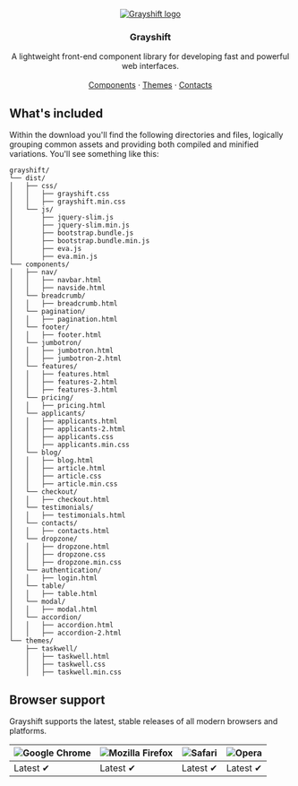 <p align="center">
<a href="https://grayshift.io">
  <img src="https://avatars1.githubusercontent.com/u/56888211?s=200&v=4" alt="Grayshift logo">
</a>
</p>
<h3 align="center">Grayshift</h3>
<p align="center">
A lightweight front-end component library for developing fast and powerful web interfaces.
<br>
<br>
  <a href="https://grayshift.io/components/">Components</a>
   · 
  <a href="https://grayshift.io/themes/">Themes</a>
   · 
  <a href="https://grayshift.io/contacts/">Contacts</a>
</p>
<h2>What's included</h2>
<p>Within the download you'll find the following directories and files, logically grouping common assets and providing both compiled and minified variations. You'll see something like this:</p>
<pre lang="text"><code>grayshift/
└── dist/
│   ├── css/
│   │   ├── grayshift.css
│   │   ├── grayshift.min.css
│   └── js/
│       ├── jquery-slim.js
│       ├── jquery-slim.min.js
│       ├── bootstrap.bundle.js
│       ├── bootstrap.bundle.min.js
│       ├── eva.js
│       ├── eva.min.js
└── components/
│   ├── nav/
│   │   ├── navbar.html
│   │   ├── navside.html
│   └── breadcrumb/
│   │   ├── breadcrumb.html
│   └── pagination/
│   │   ├── pagination.html
│   └── footer/
│   │   ├── footer.html
│   └── jumbotron/
│   │   ├── jumbotron.html
│   │   ├── jumbotron-2.html
│   └── features/
│   │   ├── features.html
│   │   ├── features-2.html
│   │   ├── features-3.html
│   └── pricing/
│   │   ├── pricing.html
│   └── applicants/
│   │   ├── applicants.html
│   │   ├── applicants-2.html
│   │   ├── applicants.css
│   │   ├── applicants.min.css
│   └── blog/
│   │   ├── blog.html
│   │   ├── article.html
│   │   ├── article.css
│   │   ├── article.min.css
│   └── checkout/
│   │   ├── checkout.html
│   └── testimonials/
│   │   ├── testimonials.html
│   └── contacts/
│   │   ├── contacts.html
│   └── dropzone/
│   │   ├── dropzone.html
│   │   ├── dropzone.css
│   │   ├── dropzone.min.css
│   └── authentication/
│   │   ├── login.html
│   └── table/
│   │   ├── table.html
│   └── modal/
│   │   ├── modal.html
│   └── accordion/
│   │   ├── accordion.html
│   │   ├── accordion-2.html
└── themes/
    ├── taskwell/
    │   ├── taskwell.html
    │   ├── taskwell.css
    │   ├── taskwell.min.css
</code></pre>
<h2>Browser support</h2>
<p>Grayshift supports the latest, stable releases of all modern browsers and platforms.</p>
<table>
  <thead>
    <tr>
      <th><img src="https://camo.githubusercontent.com/26846e979600799e9f4273d38bd9e5cb7bb8d6d0/68747470733a2f2f7261772e6769746875622e636f6d2f616c7272612f62726f777365722d6c6f676f732f6d61737465722f7372632f6368726f6d652f6368726f6d655f34387834382e706e67" alt="Google Chrome"></th>
      <th><img src="https://camo.githubusercontent.com/6087557f69ec6585eb7f8d7bd7d9ecb6b7f51ba1/68747470733a2f2f7261772e6769746875622e636f6d2f616c7272612f62726f777365722d6c6f676f732f6d61737465722f7372632f66697265666f782f66697265666f785f34387834382e706e67" alt="Mozilla Firefox"></th>
      <th><img src="https://camo.githubusercontent.com/6fbaeb334b99e74ddd89190a42766ea3b4600d2c/68747470733a2f2f7261772e6769746875622e636f6d2f616c7272612f62726f777365722d6c6f676f732f6d61737465722f7372632f7361666172692f7361666172695f34387834382e706e67" alt="Safari"></th>
      <th><img src="https://camo.githubusercontent.com/96d2405a936da1fb8988db0c1d304d3db04b8a52/68747470733a2f2f7261772e6769746875622e636f6d2f616c7272612f62726f777365722d6c6f676f732f6d61737465722f7372632f6f706572612f6f706572615f34387834382e706e67" alt="Opera"></th>
    </tr>
  </thead>
  <tbody>
    <tr>
      <td>Latest ✔</td>
      <td>Latest ✔</td>
      <td>Latest ✔</td>
      <td>Latest ✔</td>
    </tr>
  </tbody>
</table>
